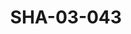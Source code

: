 ---
pid: SHA-03-043
title: SHA-03-043
language: ar
original_label: 
rights: شرحبيل احمد
location_of_original: شرحبيل احمد
photographer_or_studio: 
scanned_from: photograph 16.5 by 21.4
_date: '1961'
location: امدرمان، نادي تربية
description: بداية الفرقة مع كامل حسين شرحبيل احمد علي نور الجليل حسين بابكر عوض علي
  اكرت احمد داوود
additional_notes: 
permission_display: 'yes'
on_server: 'no'
on_website: 'no'
permalink: /photopages/ar/SHA-03-043
layout: photo-page
---